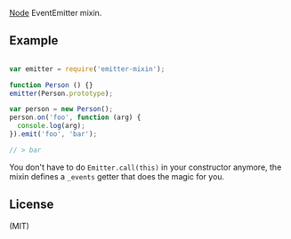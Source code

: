 
[Node](https://nodejs.org) EventEmitter mixin.

## Example

```javascript

var emitter = require('emitter-mixin');

function Person () {}
emitter(Person.prototype);

var person = new Person();
person.on('foo', function (arg) {
  console.log(arg);
}).emit('foo', 'bar');

// > bar
```

You don't have to do `Emitter.call(this)` in your constructor
anymore, the mixin defines a `_events` getter that does the
magic for you.

## License

(MIT)
